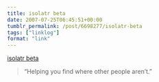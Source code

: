 ```yaml
---
title: isolatr beta
date: 2007-07-25T06:45:51+00:00
tumblr_permalink: /post/6698277/isolatr-beta
tags: ["linklog"]
format: "link"
---
```


[isolatr beta][1]

> &ldquo;Helping you find where other people aren&rsquo;t.&rdquo;

[1]: http://isolatr.com/
